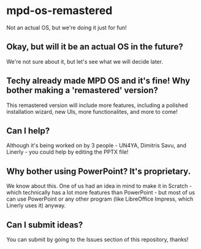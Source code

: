 # mpd-os-remastered
Not an actual OS, but we're doing it just for fun!

## Okay, but will it be an actual OS in the future?
We're not sure about it, but let's see what we will decide later.

## Techy already made MPD OS and it's fine! Why bother making a 'remastered' version?
This remastered version will include more features, including a polished installation wizard,  new UIs, more functionalites, and more to come!

## Can I help?
Although it's being worked on by 3 people - UN4YA, Dimitris Savu, and Linerly - you could help by editing the PPTX file!

## Why bother using PowerPoint? It's proprietary.
We know about this. One of us had an idea in mind to make it in Scratch - which technically has a lot more features than PowerPoint - but most of us can use PowerPoint or any other program (like LibreOffice Impress, which Linerly uses it) anyway.

## Can I submit ideas?
You can submit by going to the Issues section of this repository, thanks!
